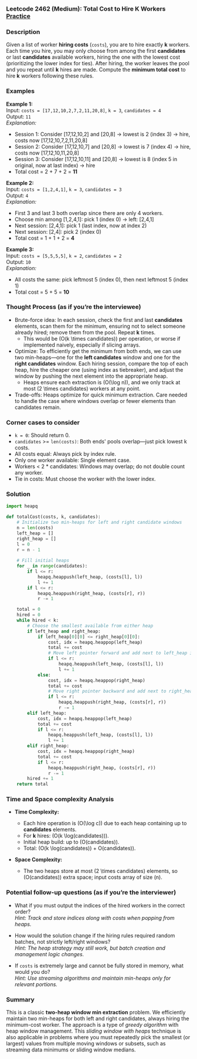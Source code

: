 ### Leetcode 2462 (Medium): Total Cost to Hire K Workers [Practice](https://leetcode.com/problems/total-cost-to-hire-k-workers)

### Description  
Given a list of worker **hiring costs** (`costs`), you are to hire exactly **k** workers. Each time you hire, you may only choose from among the first **candidates** or last **candidates** available workers, hiring the one with the lowest cost (prioritizing the lower index for ties). After hiring, the worker leaves the pool and you repeat until **k** hires are made. Compute the **minimum total cost** to hire **k** workers following these rules.

### Examples  

**Example 1:**  
Input: `costs = [17,12,10,2,7,2,11,20,8]`, `k = 3`, `candidates = 4`  
Output: `11`  
*Explanation:*
- Session 1: Consider [17,12,10,2] and [20,8] → lowest is 2 (index 3) → hire, costs now [17,12,10,7,2,11,20,8]
- Session 2: Consider [17,12,10,7] and [20,8] → lowest is 7 (index 4) → hire, costs now [17,12,10,11,20,8]
- Session 3: Consider [17,12,10,11] and [20,8] → lowest is 8 (index 5 in original, now at last index) → hire
- Total cost = 2 + 7 + 2 = **11**

**Example 2:**  
Input: `costs = [1,2,4,1]`, `k = 3`, `candidates = 3`  
Output: `4`  
*Explanation:*
- First 3 and last 3 both overlap since there are only 4 workers.
- Choose min among [1,2,4,1]: pick 1 (index 0) → left: [2,4,1]
- Next session: [2,4,1]: pick 1 (last index, now at index 2)
- Next session: [2,4]: pick 2 (index 0)
- Total cost = 1 + 1 + 2 = **4**

**Example 3:**  
Input: `costs = [5,5,5,5]`, `k = 2`, `candidates = 2`  
Output: `10`  
*Explanation:*
- All costs the same: pick leftmost 5 (index 0), then next leftmost 5 (index 1)
- Total cost = 5 + 5 = **10**

### Thought Process (as if you’re the interviewee)  
- Brute-force idea: In each session, check the first and last **candidates** elements, scan them for the minimum, ensuring not to select someone already hired; remove them from the pool. Repeat **k** times.  
  - This would be \(O(k \times candidates)\) per operation, or worse if implemented naively, especially if slicing arrays.
- Optimize: To efficiently get the minimum from both ends, we can use two min-heaps—one for the **left candidates** window and one for the **right candidates** window. Each hiring session, compare the top of each heap, hire the cheaper one (using index as tiebreaker), and adjust the window by pushing the next element into the appropriate heap.  
  - Heaps ensure each extraction is \(O(\log n)\), and we only track at most \(2 \times candidates\) workers at any point.
- Trade-offs: Heaps optimize for quick minimum extraction. Care needed to handle the case where windows overlap or fewer elements than candidates remain.

### Corner cases to consider  
- `k = 0`: Should return 0.
- `candidates` >= `len(costs)`: Both ends' pools overlap—just pick lowest k costs.
- All costs equal: Always pick by index rule.
- Only one worker available: Single element case.
- Workers < 2 * candidates: Windows may overlap; do not double count any worker.
- Tie in costs: Must choose the worker with the lower index.

### Solution

```python
import heapq

def totalCost(costs, k, candidates):
    # Initialize two min-heaps for left and right candidate windows
    n = len(costs)
    left_heap = []
    right_heap = []
    l = 0
    r = n - 1
    
    # Fill initial heaps
    for _ in range(candidates):
        if l <= r:
            heapq.heappush(left_heap, (costs[l], l))
            l += 1
        if l <= r:
            heapq.heappush(right_heap, (costs[r], r))
            r -= 1

    total = 0
    hired = 0
    while hired < k:
        # Choose the smallest available from either heap
        if left_heap and right_heap:
            if left_heap[0][0] <= right_heap[0][0]:
                cost, idx = heapq.heappop(left_heap)
                total += cost
                # Move left pointer forward and add next to left_heap if still in range
                if l <= r:
                    heapq.heappush(left_heap, (costs[l], l))
                    l += 1
            else:
                cost, idx = heapq.heappop(right_heap)
                total += cost
                # Move right pointer backward and add next to right_heap if still in range
                if l <= r:
                    heapq.heappush(right_heap, (costs[r], r))
                    r -= 1
        elif left_heap:
            cost, idx = heapq.heappop(left_heap)
            total += cost
            if l <= r:
                heapq.heappush(left_heap, (costs[l], l))
                l += 1
        elif right_heap:
            cost, idx = heapq.heappop(right_heap)
            total += cost
            if l <= r:
                heapq.heappush(right_heap, (costs[r], r))
                r -= 1
        hired += 1
    return total
```

### Time and Space complexity Analysis  

- **Time Complexity:**  
  - Each hire operation is \(O(\log c)\) due to each heap containing up to **candidates** elements.  
  - For **k** hires: \(O(k \log(candidates))\).
  - Initial heap build: up to \(O(candidates)\).
  - Total: \(O(k \log(candidates)) + O(candidates)\).

- **Space Complexity:**  
  - The two heaps store at most \(2 \times candidates\) elements, so \(O(candidates)\) extra space; input costs array of size \(n\).

### Potential follow-up questions (as if you’re the interviewer)  

- What if you must output the indices of the hired workers in the correct order?  
  *Hint: Track and store indices along with costs when popping from heaps.*

- How would the solution change if the hiring rules required random batches, not strictly left/right windows?  
  *Hint: The heap strategy may still work, but batch creation and management logic changes.*

- If `costs` is extremely large and cannot be fully stored in memory, what would you do?  
  *Hint: Use streaming algorithms and maintain min-heaps only for relevant portions.*

### Summary
This is a classic **two-heap window min extraction** problem. We efficiently maintain two min-heaps for both left and right candidates, always hiring the minimum-cost worker. The approach is a type of *greedy algorithm* with heap window management. This *sliding window with heaps* technique is also applicable in problems where you must repeatedly pick the smallest (or largest) values from multiple moving windows or subsets, such as streaming data minimums or sliding window medians.